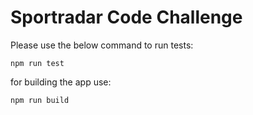 # Sportradar Code Challenge

Please use the below command to run tests:

`npm run test`

for building the app use:

`npm run build`
